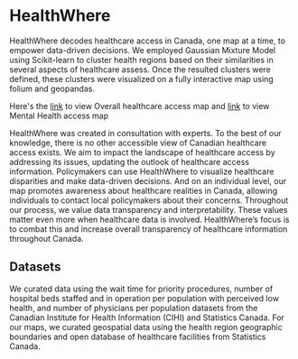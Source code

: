 # HealthWhere
HealthWhere decodes healthcare access in Canada, one map at a time, to empower data-driven decisions. We employed Gaussian Mixture Model using Scikit-learn  to cluster health regions based on their similarities in several aspects of healthcare assess. Once the resulted clusters were defined, these clusters were visualized on a fully interactive map using folium and geopandas.

Here's the [link](https://healthwhere.github.io/OverallHealthcareAccessMap.html) to view Overall healthcare access map and [link](
https://healthwhere.github.io/MentalHealthcareAccessMap.html) to view Mental Health access map

HealthWhere was created in consultation with experts. To the best of our knowledge, there is no other accessible view of Canadian healthcare access exists. We aim to impact the landscape of healthcare access by addressing its issues, updating the outlook of healthcare access information. Policymakers can use HealthWhere to visualize healthcare disparities and make data-driven decisions. And on an individual level, our map promotes awareness about healthcare realities in Canada, allowing individuals to contact local policymakers about their concerns. Throughout our process, we value data transparency and interpretability. These values matter even more when healthcare data is involved. HealthWhere’s focus is to combat this and increase overall transparency of healthcare information throughout Canada.

## Datasets

We curated data using the wait time for priority procedures, number of hospital beds staffed and in operation per population with perceived low health, and number of physicians per population datasets from the Canadian Institute for Health Information (CIHI) and Statistics Canada. For our maps, we curated geospatial data using the health region geographic boundaries and open database of healthcare facilities from Statistics Canada.

